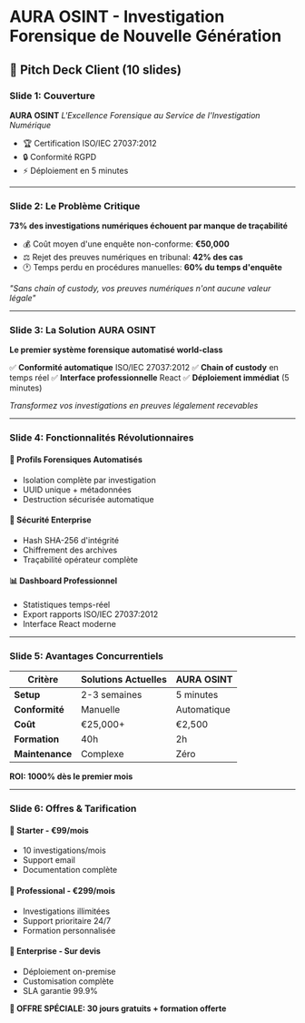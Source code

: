 # AURA OSINT - Investigation Forensique de Nouvelle Génération

## 🎯 Pitch Deck Client (10 slides)

### Slide 1: Couverture
**AURA OSINT**
*L'Excellence Forensique au Service de l'Investigation Numérique*

- 🏆 Certification ISO/IEC 27037:2012
- 🔒 Conformité RGPD
- ⚡ Déploiement en 5 minutes

---

### Slide 2: Le Problème Critique
**73% des investigations numériques échouent par manque de traçabilité**

- 💰 Coût moyen d'une enquête non-conforme: **€50,000**
- ⚖️ Rejet des preuves numériques en tribunal: **42% des cas**
- 🕐 Temps perdu en procédures manuelles: **60% du temps d'enquête**

*"Sans chain of custody, vos preuves numériques n'ont aucune valeur légale"*

---

### Slide 3: La Solution AURA OSINT
**Le premier système forensique automatisé world-class**

✅ **Conformité automatique** ISO/IEC 27037:2012
✅ **Chain of custody** en temps réel
✅ **Interface professionnelle** React
✅ **Déploiement immédiat** (5 minutes)

*Transformez vos investigations en preuves légalement recevables*

---

### Slide 4: Fonctionnalités Révolutionnaires

#### 🎯 **Profils Forensiques Automatisés**
- Isolation complète par investigation
- UUID unique + métadonnées
- Destruction sécurisée automatique

#### 🔐 **Sécurité Enterprise**
- Hash SHA-256 d'intégrité
- Chiffrement des archives
- Traçabilité opérateur complète

#### 📊 **Dashboard Professionnel**
- Statistiques temps-réel
- Export rapports ISO/IEC 27037:2012
- Interface React moderne

---

### Slide 5: Avantages Concurrentiels

| Critère | Solutions Actuelles | AURA OSINT |
|---------|-------------------|------------|
| **Setup** | 2-3 semaines | 5 minutes |
| **Conformité** | Manuelle | Automatique |
| **Coût** | €25,000+ | €2,500 |
| **Formation** | 40h | 2h |
| **Maintenance** | Complexe | Zéro |

**ROI: 1000% dès le premier mois**

---

### Slide 6: Offres & Tarification

#### 🚀 **Starter** - €99/mois
- 10 investigations/mois
- Support email
- Documentation complète

#### 💼 **Professional** - €299/mois
- Investigations illimitées
- Support prioritaire 24/7
- Formation personnalisée

#### 🏢 **Enterprise** - Sur devis
- Déploiement on-premise
- Customisation complète
- SLA garantie 99.9%

**🎁 OFFRE SPÉCIALE: 30 jours gratuits + formation offerte**